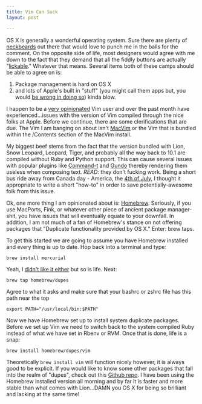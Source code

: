 ```yaml
---
title: Vim Can Suck
layout: post

---
```


OS X is generally a wonderful operating system. Sure there are plenty of
[neckbeards][2] out there that would love to punch me in the balls for the
comment. On the opposite side of life, most designers would agree with
me down to the fact that they demand that all the fiddly buttons
are actually "[lickable][1]." Whatever that means. Several items both of
these camps should be able to agree on is:

1. Package management is hard on OS X
1. and lots of Apple's built in "stuff" (you might call them apps but,
   you would [be wrong in doing so][11]) kinda
   blow.

I happen to be a [very opinionated][3] Vim user and over the past month
have experienced...issues with the version of Vim compiled through the
nice folks at Apple. Before we continue, there are some clerifications
that are due. The Vim I am banging on about isn't [MacVim][4] or the Vim that
is bundled within the /Contents section of the MacVim install.

My biggest beef stems from the fact that the version bundled with Lion,
Snow Leopard, Leopard, Tiger, and probably all the way back to 10.1 are compiled without Ruby and Python support. This can cause
several issues with popular plugins like [Command-t][5] and
[Gundo][6] thereby rendering them useless when composing text. _READ_:
they don't fucking work. Being a short bus ride away from Canada day -
America, the [4th of July][7], I thought it appropriate to write a short
"how-to" in order to save potentially-awesome folk from this issue.

Ok, one more thing I am opinionated about is: [Homebrew][8].
Seriously, if you use MacPorts, Fink, or whatever other piece of
ancient package manager-shit, you have issues that will eventually equate to
your downfall. In addition, I am not much of a fan of Homebrew's stance
on not offering packages that "Duplicate functionality provided by OS X."
Enter: brew taps.

To get this started we are going to assume you have Homebrew installed
and every thing is up to date. Hop back into a terminal and type:

```
brew install mercurial
```

Yeah, I [didn't like it either][10] but so is life. Next:

```
brew tap homebrew/dupes
```

Agree to what it asks and make sure that your bashrc or zshrc file has
this path near the top

```
export PATH="/usr/local/bin:$PATH"
```

Now we have Homebrew set up to install system duplicate packages. Before
we set up Vim we need to switch back to the system compiled Ruby instead
of what we have set in Rbenv or RVM. Once that is done, life is a snap:

```
brew install homebrew/dupes/vim
```

Theoretically `brew install vim` will function nicely however, it is
always good to be explicit. If you would like to know some other
packages that fall into the realm of "dupes", check out this [Github
repo][9]. I have been using the Homebrew installed version all morning and by far it is faster and
more stable than what comes with Lion...DAMN you OS X for being so
brilliant and lacking at the same time!



[1]: http://youtu.be/-JFfN5pKzFU
[2]: http://img.gawkerassets.com/img/17phrnpizopotjpg/original.jpg
[3]: #
[4]: https://code.google.com/p/macvim/
[5]: #
[6]: http://sjl.bitbucket.org/gundo.vim/
[7]: http://www.the-joke-box.com/pictures/tomahawk-utility-belt.jpg
[8]: http://mxcl.github.com/homebrew/
[9]: https://github.com/Homebrew/homebrew-dupes
[10]: #
[11]: https://en.wikipedia.org/wiki/Package_management_system
